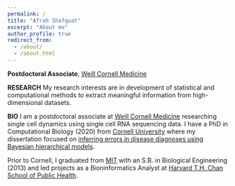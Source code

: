 ```yaml
---
permalink: /
title: "Afrah Shafquat"
excerpt: "About me"
author_profile: true
redirect_from: 
  - /about/
  - /about.html
---
```



**Postdoctoral Associate**, [Weill Cornell Medicine](www.weillcornell.org)


**RESEARCH** My research interests are in development of statistical and computational methods to extract meaningful information from high-dimensional datasets. 


**BIO** I am a postdoctoral associate at [Weill Cornell Medicine](www.weillcornell.org) researching single cell dynamics using single cell RNA sequencing data. I have a PhD in Computational Biology (2020) from [Cornell University](www.cornell.edu) where my dissertation focused on [inferring errors in disease diagnoses using Bayesian hierarchical models](https://bmcbioinformatics.biomedcentral.com/articles/10.1186/s12859-020-3387-z). 

Prior to Cornell, I graduated from [MIT](www.mit.edu) with an S.B. in Biological Engineering (2013) and led projects as a Bioninformatics Analyst at [Harvard T.H. Chan School of Public Health](https://www.hsph.harvard.edu/).
